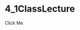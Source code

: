 # 4_1ClassLecture

<a heref="https://docs.google.com/document/d/13gSVF0vu6zI8mqARSEksld5wwthjRiptMAKAHdhYw-w/edit">Click Me</a>
